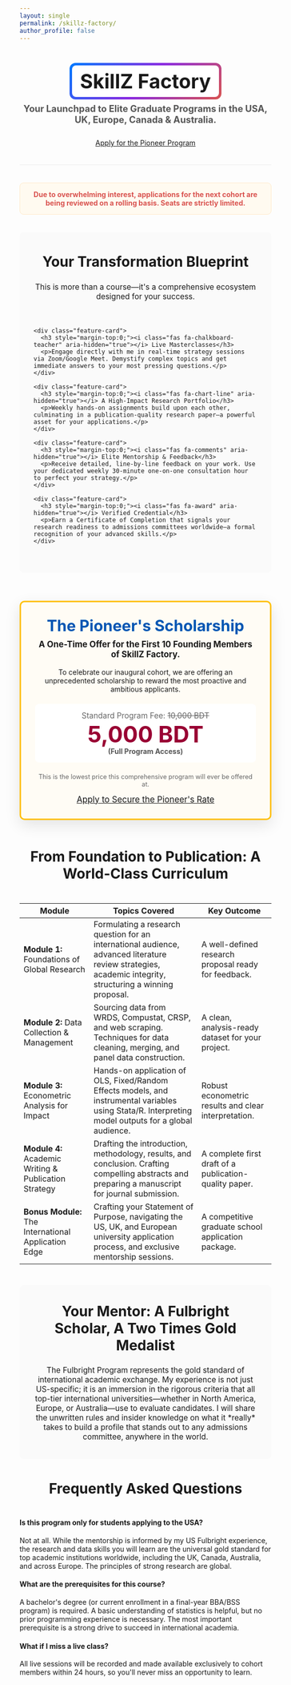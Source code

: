 ```yaml
---
layout: single
permalink: /skillz-factory/
author_profile: false
---
```


<div class="page-background-wrapper">

<div style="text-align: center; padding: 2em 0 2.5em 0; border-bottom: 1px solid #eee;">
  
  <div style="display: inline-block; padding: 5px; background: linear-gradient(135deg, #007bff, #8a2be2, #d9534f); border-radius: 12px; margin-bottom: 0.5em;">
    <h1 style="font-size: 2.8em; margin: 0; background: #fff; padding: 0.2em 0.4em; border-radius: 8px;">
      <i class="fas fa-rocket" aria-hidden="true"></i> SkillZ Factory
    </h1>
  </div>
  
  <p style="font-size: 1.3em; color: #555; max-width: 800px; margin: 0 auto 1.5em auto;">
    <strong>Your Launchpad to Elite Graduate Programs in the USA, UK, Europe, Canada & Australia.</strong>
  </p>
  <a href="https://forms.gle/Y22hoWX7SqhEwUW17" class="btn btn--success btn--lg" target="_blank" rel="noopener noreferrer">Apply for the Pioneer Program</a>
</div>

<div class="urgency-box-animated" style="text-align: center; padding: 1em; background-color: #fffaf0; border: 1px solid #ffeaca; border-radius: 8px; max-width: 800px; margin: 2.5em auto;">
  <p style="margin: 0; font-weight: bold; color: #d9534f;">
    <i class="fas fa-fire" aria-hidden="true"></i> Due to overwhelming interest, applications for the next cohort are being reviewed on a rolling basis. Seats are strictly limited.
  </p>
</div>


<div style="background-color: rgba(249, 249, 249, 0.7); padding: 3em 2em; border-radius: 8px; margin-bottom: 3em;">
  <h2 style="text-align: center; margin-top: 0; font-size: 2em;">Your Transformation Blueprint</h2>
  <p style="text-align: center; max-width: 700px; margin: 0 auto 2.5em auto; font-size: 1.1em;">
    This is more than a course—it's a comprehensive ecosystem designed for your success.
  </p>
  <div style="display: grid; grid-template-columns: repeat(auto-fit, minmax(280px, 1fr)); gap: 2em;">
    
    <div class="feature-card">
      <h3 style="margin-top:0;"><i class="fas fa-chalkboard-teacher" aria-hidden="true"></i> Live Masterclasses</h3>
      <p>Engage directly with me in real-time strategy sessions via Zoom/Google Meet. Demystify complex topics and get immediate answers to your most pressing questions.</p>
    </div>

    <div class="feature-card">
      <h3 style="margin-top:0;"><i class="fas fa-chart-line" aria-hidden="true"></i> A High-Impact Research Portfolio</h3>
      <p>Weekly hands-on assignments build upon each other, culminating in a publication-quality research paper—a powerful asset for your applications.</p>
    </div>

    <div class="feature-card">
      <h3 style="margin-top:0;"><i class="fas fa-comments" aria-hidden="true"></i> Elite Mentorship & Feedback</h3>
      <p>Receive detailed, line-by-line feedback on your work. Use your dedicated weekly 30-minute one-on-one consultation hour to perfect your strategy.</p>
    </div>

    <div class="feature-card">
      <h3 style="margin-top:0;"><i class="fas fa-award" aria-hidden="true"></i> Verified Credential</h3>
      <p>Earn a Certificate of Completion that signals your research readiness to admissions committees worldwide—a formal recognition of your advanced skills.</p>
    </div>

  </div>
</div>


<div class="pricing-box" style="border: 3px solid #ffc107; background: #fffcf5; border-radius: 10px; text-align: center; padding: 2em; max-width: 700px; margin: 4em auto; box-shadow: 0 10px 30px rgba(0,0,0,0.1);">
  <h2 style="margin-top: 0; font-size: 2.2em; color: #0056b3;">The Pioneer's Scholarship</h2>
  <p style="font-size: 1.2em; margin-top: -1em; margin-bottom: 1em;"><strong>A One-Time Offer for the First 10 Founding Members of SkillZ Factory.</strong></p>
  <p>To celebrate our inaugural cohort, we are offering an unprecedented scholarship to reward the most proactive and ambitious applicants.</p>
  <div class="price" style="margin: 1.5em 0; padding: 1em; background: #fff; border-radius: 8px;">
    <span style="font-size: 1.1em; color: #666;">Standard Program Fee: <del>10,000 BDT</del></span>
    <br>
    <strong style="font-size: 3.2em; font-weight: bold; color: #990033; display: block; margin-top: 0.1em; line-height: 1.1;">5,000 BDT</strong>
    <span style="font-weight: bold; color: #555;">(Full Program Access)</span>
  </div>
  <p style="font-size: 0.9em; color: #666;">This is the lowest price this comprehensive program will ever be offered at.</p>
  <a href="https://forms.gle/Y22hoWX7SqhEwUW17" class="btn btn--danger btn--lg" target="_blank" rel="noopener noreferrer" style="margin-top: 1em; padding: 0.8em 2em; font-size: 1.2em; width: 100%;">Apply to Secure the Pioneer's Rate</a>
</div>


<h2 style="text-align: center; margin-bottom: 1.5em; font-size: 2em;">From Foundation to Publication: A World-Class Curriculum</h2>
<div class="syllabus-table-wrapper">
  <table class="syllabus-table">
    <thead>
      <tr><th>Module</th><th>Topics Covered</th><th>Key Outcome</th></tr>
    </thead>
    <tbody>
      <tr><td><strong>Module 1:</strong> Foundations of Global Research</td><td>Formulating a research question for an international audience, advanced literature review strategies, academic integrity, structuring a winning proposal.</td><td>A well-defined research proposal ready for feedback.</td></tr>
      <tr><td><strong>Module 2:</strong> Data Collection & Management</td><td>Sourcing data from WRDS, Compustat, CRSP, and web scraping. Techniques for data cleaning, merging, and panel data construction.</td><td>A clean, analysis-ready dataset for your project.</td></tr>
      <tr><td><strong>Module 3:</strong> Econometric Analysis for Impact</td><td>Hands-on application of OLS, Fixed/Random Effects models, and instrumental variables using Stata/R. Interpreting model outputs for a global audience.</td><td>Robust econometric results and clear interpretation.</td></tr>
      <tr><td><strong>Module 4:</strong> Academic Writing & Publication Strategy</td><td>Drafting the introduction, methodology, results, and conclusion. Crafting compelling abstracts and preparing a manuscript for journal submission.</td><td>A complete first draft of a publication-quality paper.</td></tr>
      <tr><td><strong>Bonus Module:</strong> The International Application Edge</td><td>Crafting your Statement of Purpose, navigating the US, UK, and European university application process, and exclusive mentorship sessions.</td><td>A competitive graduate school application package.</td></tr>
    </tbody>
  </table>
</div>


<div class="usp-section" style="text-align: center; background-color: rgba(249, 249, 249, 0.7); padding: 2.5em 2em; margin: 3em 0; border-radius: 8px;">
  <h2 style="margin-top: 0; font-size: 2em;">Your Mentor: A Fulbright Scholar, A Two Times Gold Medalist</h2>
  <p style="max-width: 800px; margin: auto; font-size: 1.1em;">The Fulbright Program represents the gold standard of international academic exchange. My experience is not just US-specific; it is an immersion in the rigorous criteria that all top-tier international universities—whether in North America, Europe, or Australia—use to evaluate candidates. I will share the unwritten rules and insider knowledge on what it *really* takes to build a profile that stands out to any admissions committee, anywhere in the world.</p>
</div>


<div style="max-width: 800px; margin: 3em auto;">
  <h2 style="text-align: center; margin-bottom: 1.5em; font-size: 2em;">Frequently Asked Questions</h2>
  <h4>Is this program only for students applying to the USA?</h4>
  <p>Not at all. While the mentorship is informed by my US Fulbright experience, the research and data skills you will learn are the universal gold standard for top academic institutions worldwide, including the UK, Canada, Australia, and across Europe. The principles of strong research are global.</p>
  <h4>What are the prerequisites for this course?</h4>
  <p>A bachelor's degree (or current enrollment in a final-year BBA/BSS program) is required. A basic understanding of statistics is helpful, but no prior programming experience is necessary. The most important prerequisite is a strong drive to succeed in international academia.</p>
  <h4>What if I miss a live class?</h4>
  <p>All live sessions will be recorded and made available exclusively to cohort members within 24 hours, so you'll never miss an opportunity to learn.</p>
</div>

</div>